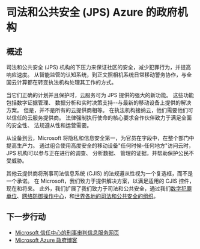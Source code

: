<properties
    pageTitle="Azure 政府文档 |Microsoft Azure"
    description="这为 Azure 政府开发应用程序提供功能和指南的比较"
    services="Azure-Government"
    cloud="gov"
    documentationCenter=""
    authors="ryansoc"
    manager="zakramer"
    editor=""/>

<tags
    ms.service="multiple"
    ms.devlang="na"
    ms.topic="article"
    ms.tgt_pltfrm="na"
    ms.workload="azure-government"
    ms.date="10/17/2016"
    ms.author="ryansoc"/>


#  <a name="justice-and-public-safety-jps-in-azure-government"></a>司法和公共安全 (JPS) Azure 的政府机构

## <a name="overview"></a>概述

司法和公共安全 (JPS) 机构的下压力来保证社区的安全，减少犯罪行为，并提高响应速度。 从智能监管的认知系统，到正文照相机系统日常移动警务协作，与全国云计算都在转变执法机构处理其工作的方式。

当它们正确的计划并且保护时，云服务可为 JPS 提供的强大的新功能。 这些功能包括数字证据管理、 数据分析和实时决策支持--与最新的移动设备上提供的解决方案。 但是，并不是所有的云提供商相等。 在执法机构接纳云，他们需要他们可以信任的云服务提供商。 法律强制执行使命的核心要求合作伙伴致力于满足全面的安全性、 法规遵从性和运营需要。

从设备到云，Microsoft 将隐私和信息安全第一，为官员在字段中，在整个部门中提高生产力。 通过组合使用高度安全的移动设备"任何时候-任何地方"访问云时，JPS 机构可以参与正在进行的调查、 分析数据、 管理的证据，并帮助保护公民不受威胁。

其他云提供商将刑事司法信息系统 (CJIS) 的法规遵从性视为一个复选框，而不是一个承诺。 在 Microsoft，我们致力于提供解决方案，以满足适用的 CJIS 控件，现在和将来。 此外，我们扩展了我们致力于司法和公共安全，通过我们<a href="http://news.microsoft.com/presskits/dcu/#sm.0000eqdq0pxj4ex3u272bevclb0uc#KwSv0iLdMkJerFly.97">数字犯罪单位</a>、<a href="https://channel9.msdn.com/Blogs/Taste-of-Premier/Satya-Nadella-on-Cybersecurity">网络防御操作中心</a>，和<a href="https://enterprise.microsoft.com/en-us/industries/government/public-safety/">世界各地的司法和公共安全的组织</a>。

## <a name="next-steps"></a>下一步行动

- <a href="https://www.microsoft.com/en-us/TrustCenter/Compliance/CJIS">Microsoft 信任中心的刑事审判信息服务网页</a>
- <a href="https://blogs.msdn.microsoft.com/azuregov/">Microsoft Azure 政府博客</a>
